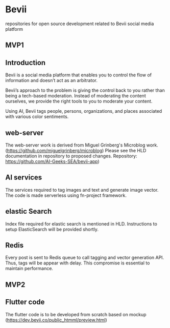 # Bevii
repositories for open source development related to Bevii social media platform

## MVP1

## Introduction
Bevii is a social media platform that enables you to control the flow of information and doesn’t act as an arbitrator.

Bevii’s approach to the problem is giving the control back to you rather than being a tech-based moderation. Instead of moderating the content ourselves, we provide the right tools to you to moderate your content.

Using AI, Bevii tags people, persons, organizations, and places associated with various color sentiments.

## web-server
The web-server work is derived from Miguel Grinberg's Microblog work.(https://github.com/miguelgrinberg/microblog)
Please see the HLD documentation in repository to proposed changes. 
Repository: https://github.com/AI-Geeks-SEA/bevii-app)

## AI services
The services required to tag images and text and generate image vector. The code is made serverless using fn-project framework. 

## elastic Search
Index file required for elastic search is mentioned in HLD. Instructions to setup ElasticSearch will be provided shortly.

## Redis
Every post is sent to Redis queue to call tagging and vector generation API. Thus,  tags will be appear with delay. This compromise is essential to maintain performance.

## MVP2

## Flutter code
The flutter code is to be developed from scratch based on mockup (https://dev.bevii.co/public_htmml/preview.html)

